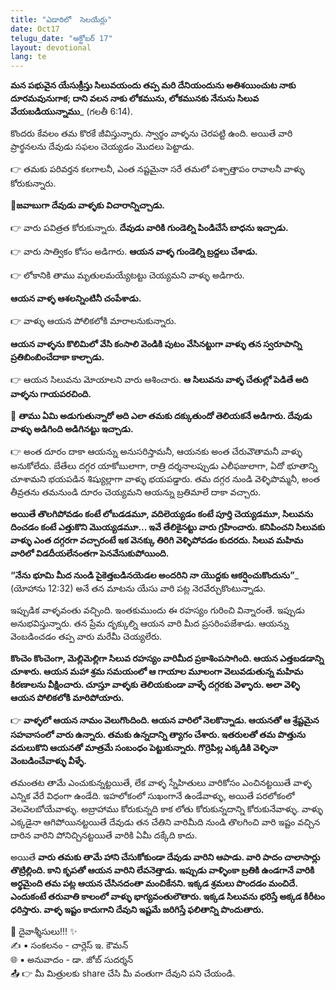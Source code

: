 ```yaml
---
title: "ఎడారిలో  సెలయేర్లు"
date: Oct17
telugu_date: "అక్టోబర్ 17"
layout: devotional
lang: te
---
```


**మన పభువైన యేసుక్రీస్తు సిలువయందు తప్ప మరి దేనియందును అతిశయించుట నాకు దూరమవునుగాక; దాని వలన నాకు లోకమును, లోకమునకు నేనును సిలువ వేయబడియున్నాము**_ (గలతీ 6:14). 

కొందరు కేవలం తమ కొరకే జీవిస్తున్నారు. స్వార్థం వాళ్ళను చెరపట్టి ఉంది. అయితే వారి ప్రార్థనలను దేవుడు సఫలం చెయ్యడం మొదలు పెట్టాడు. 

👉 తమకు పరివర్తన కలగాలనీ, ఎంత నష్టమైనా సరే తమలో పశ్చాత్తాపం రావాలనీ వాళ్ళు కోరుకున్నారు. 

**📖జవాబుగా దేవుడు వాళ్ళకు విచారాన్నిచ్చాడు.**

👉 వారు పవిత్రత కోరుకున్నారు. **దేవుడు వారికి గుండెల్ని పిండిచేసే బాధను ఇచ్చాడు.**

👉 వారు సాత్వికం కోసం అడిగారు. 
**ఆయన వాళ్ళ గుండెల్ని బ్రద్దలు చేశాడు.**

👉 లోకానికి తాము మృతులమయ్యేటట్టు చెయ్యమని వాళ్ళు అడిగారు. 

**ఆయన వాళ్ళ ఆశలన్నింటినీ చంపేశాడు.**

👉 వాళ్ళు ఆయన పోలికలోకి మారాలనుకున్నారు. 

**ఆయన వాళ్ళను కొలిమిలో వేసి కంసాలి వెండికి పుటం వేసినట్టుగా వాళ్ళు తన స్వరూపాన్ని ప్రతిబింబించేదాకా కాల్చాడు.**

👉 ఆయన సిలువను మోయాలని వారు ఆశించారు. 
**ఆ సిలువను వాళ్ళ చేతుల్లో పెడితే అది వాళ్ళను గాయపరచింది.**

🔺 **తాము ఏమి అడుగుతున్నారో అది ఎలా తమకు దక్కుతుందో తెలియకనే అడిగారు. దేవుడు వాళ్ళు అడిగింది అడిగినట్టు ఇచ్చాడు.**

👉 అంత దూరం దాకా ఆయన్ను అనుసరిస్తామనీ, ఆయనకు అంత చేరువౌతామనీ వాళ్ళు అనుకోలేదు. బేతేలు దగ్గర యాకోబులాగా, రాత్రి దర్శనాలప్పుడు ఎలీఫజులాగా, ఏదో భూతాన్ని చూశామని భయపడిన శిష్యుల్లాగా వాళ్ళు భయపడ్డారు. తమ దగ్గర నుండి వెళ్ళిపొమ్మనీ, అంత తీవ్రతను తమనుండి దూరం చెయ్యమని ఆయన్ను బ్రతిమాలే దాకా వచ్చారు. 

**అయితే తొలగిపోవడం కంటే లోబడడమూ, వదిలెయ్యడం కంటే పూర్తి చెయ్యడమూ, సిలువను దించడం కంటే ఎత్తుకొని మొయ్యడమూ... ఇవే తేలికైనట్టు వారు గ్రహించారు. కనిపించని సిలువకు వాళ్ళు ఎంత దగ్గరగా వచ్చారంటే ఇక వెనక్కు తిరిగి వెళ్ళిపోవడం కుదరదు. సిలువ మహిమ వారిలో విడదీయలేనంతగా పెనవేసుకుపోయింది.**

**“నేను భూమి మీద నుండి పైకెత్తబడినయెడల అందరిని నా యొద్దకు ఆకర్షించుకొందును”**_ (యోహాను 12:32) అనే తన మాటను యేసు వారి పట్ల నెరవేర్చుకొంటున్నాడు.

ఇప్పుడిక వాళ్ళవంతు వచ్చింది. ఇంతకుముందు ఈ రహస్యం గురించి విన్నారంతే. ఇప్పుడు అనుభవిస్తున్నారు. తన ప్రేమ దృక్కుల్ని ఆయన వారి మీద ప్రసరింపజేశాడు. ఆయన్ను వెంబడించడం తప్ప వారు మరేమీ చెయ్యలేరు.

**కొంచెం కొంచెంగా, మెల్లిమెల్లిగా సిలువ రహస్యం వారిమీద ప్రకాశింపసాగింది. ఆయన ఎత్తబడడాన్ని చూశారు. ఆయన మహా శ్రమ సమయంలో ఆ గాయాల మూలంగా వెలువడుతున్న మహిమ కిరణాలను వీక్షించారు. చూస్తూ వాళ్ళకు తెలియకుండా వాళ్ళే దగ్గరకు వెళ్ళారు. అలా వెళ్ళి ఆయన పోలికలోకి మారిపోయారు.**

👉 **వాళ్ళలో ఆయన నామం వెలుగొందింది. ఆయన వారిలో నెలకొన్నాడు. ఆయనతో ఆ శ్రేష్టమైన సహవాసంలో వారు ఉన్నారు. తమకు ఉన్నదాన్ని త్యాగం చేశారు. ఇతరులతో తమ పొత్తును వదులుకొని ఆయనతో మాత్రమే సంబంధం పెట్టుకున్నారు. గొర్రెపిల్ల ఎక్కడికి వెళ్ళినా వెంబడించేవాళ్ళు వీళ్ళే.**

తమంతట తామే ఎంచుకున్నట్టయితే, లేక వాళ్ళ స్నేహితులు వారికోసం ఎంచినట్టయితే వాళ్ళ ఎన్నిక వేరే విధంగా ఉండేది. ఇహలోకంలో సుఖంగానే ఉండేవాళ్ళు, అయితే పరలోకంలో వెలవెలబోయేవాళ్ళు. అబ్రాహాము కోరుకున్నది కాక లోతు కోరుకున్నదాన్ని కోరుకునేవాళ్ళు. వాళ్ళు ఎక్కడైనా ఆగిపోయినట్టయితే దేవుడు తన చేతిని వారిమీది నుండి తొలగించి వారి ఇష్టం వచ్చిన దారిన వారిని పోనిచ్చినట్టయితే వారికి ఏమీ దక్కేది కాదు.

అయితే **వారు తమకు తామే హాని చేసుకోకుండా దేవుడు వారిని ఆపాడు. వారి పాదం చాలాసార్లు తొట్రిల్లింది. కాని కృపతో ఆయన వారిని లేవనెత్తాడు. ఇప్పుడు వాళ్ళింకా బ్రతికి ఉండగానే వారికి అర్థమైంది తమ పట్ల ఆయన చేసినదంతా మంచికేనని. ఇక్కడ శ్రమలు పొందడం మంచిదే. ఎందుకంటే తరువాతి కాలంలో వాళ్ళు భాగ్యవంతులౌతారు. ఇక్కడ సిలువను భరిస్తే అక్కడ కిరీటం ధరిస్తారు. వాళ్ళ ఇష్టం కాదుగాని దేవుని ఇష్టమే జరిగిస్తే ఫలితాన్ని పొందుతారు.**

<div class="blessing">🙏 <span class="bless-text">దైవాశ్శీసులు!!!</span> ✨</div>

<div class="credit">✍️ <span class="credit-text">▪ సంకలనం - చార్లెస్ ఇ. కౌమన్</span></div>
<div class="credit">🌐 <span class="credit-text">▪ అనువాదం - డా. జోబ్ సుదర్శన్</span></div>


<div class="share">📤 👉 <span class="share-text">మీ మిత్రులకు share చేసి మీ వంతుగా దేవుని పని చేయండి.</span></div>
